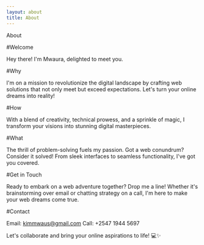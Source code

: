 ```yaml
---
layout: about
title: About
---
```


About

#Welcome

Hey there! I'm Mwaura, delighted to meet you.

#Why

I'm on a mission to revolutionize the digital landscape by crafting web solutions that not only meet but exceed expectations. Let's turn your online dreams into reality!

#How

With a blend of creativity, technical prowess, and a sprinkle of magic, I transform your visions into stunning digital masterpieces.

#What

The thrill of problem-solving fuels my passion. Got a web conundrum? Consider it solved! From sleek interfaces to seamless functionality, I've got you covered.

#Get in Touch

Ready to embark on a web adventure together? Drop me a line! Whether it's brainstorming over email or chatting strategy on a call, I'm here to make your web dreams come true.

#Contact

Email: kimmwaus@gmail.com
Call: +2547 1944 5697

Let's collaborate and bring your online aspirations to life! 💻✨


